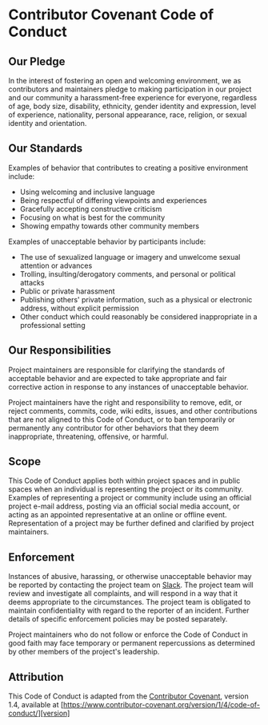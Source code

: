 # Contributor Covenant Code of Conduct

## Our Pledge

In the interest of fostering an open and welcoming environment, we as
contributors and maintainers pledge to making participation in our project
and our community a harassment-free experience for everyone, regardless of
age, body size, disability, ethnicity, gender identity and expression, level
of experience, nationality, personal appearance, race, religion, or sexual
identity and orientation.

## Our Standards

Examples of behavior that contributes to creating a positive environment
include:

* Using welcoming and inclusive language
* Being respectful of differing viewpoints and experiences
* Gracefully accepting constructive criticism
* Focusing on what is best for the community
* Showing empathy towards other community members

Examples of unacceptable behavior by participants include:

* The use of sexualized language or imagery and unwelcome sexual attention
or advances
* Trolling, insulting/derogatory comments, and personal or political attacks
* Public or private harassment
* Publishing others' private information, such as a physical or electronic
address, without explicit permission
* Other conduct which could reasonably be considered inappropriate in a
professional setting

## Our Responsibilities

Project maintainers are responsible for clarifying the standards of acceptable
behavior and are expected to take appropriate and fair corrective action in
response to any instances of unacceptable behavior.

Project maintainers have the right and responsibility to remove, edit, or
reject comments, commits, code, wiki edits, issues, and other contributions
that are not aligned to this Code of Conduct, or to ban temporarily or
permanently any contributor for other behaviors that they deem inappropriate,
threatening, offensive, or harmful.

## Scope

This Code of Conduct applies both within project spaces and in public spaces
when an individual is representing the project or its community. Examples of
representing a project or community include using an official project e-mail
address, posting via an official social media account, or acting as an
appointed representative at an online or offline event. Representation of a
project may be further defined and clarified by project maintainers.

## Enforcement

Instances of abusive, harassing, or otherwise unacceptable behavior may be reported by contacting the project team on [Slack](https://nf-co.re/join/slack). The project team will review and investigate all complaints, and will respond in a way that it deems appropriate to the circumstances. The project team is obligated to maintain confidentiality with regard to the reporter of an incident. Further details of specific enforcement policies may be posted separately.

Project maintainers who do not follow or enforce the Code of Conduct in good
faith may face temporary or permanent repercussions as determined by other
members of the project's leadership.

## Attribution

This Code of Conduct is adapted from the [Contributor Covenant][homepage], version 1.4, available at [https://www.contributor-covenant.org/version/1/4/code-of-conduct/][version]

[homepage]: https://contributor-covenant.org
[version]: https://www.contributor-covenant.org/version/1/4/code-of-conduct/
